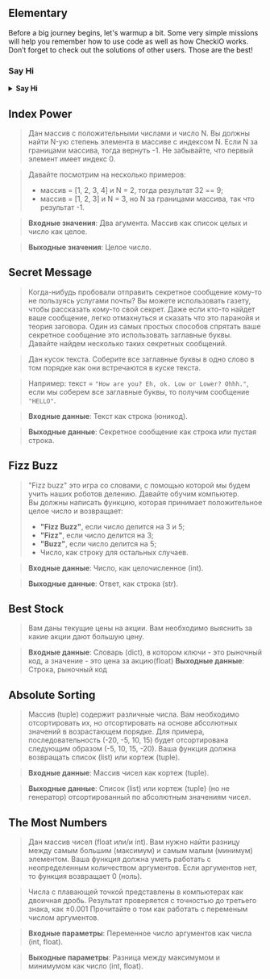 ## Elementary

Before a big journey begins, let's warmup a bit. Some very simple missions will help you remember how to use code as well as how CheckiO works. Don’t forget to check out the solutions of other users. Those are the best!

### Say Hi

<details><summary><b>Say Hi</b></summary>

В этой миссии вы должны написать функцию, которая представит человека по переданным параметрам.

**Входные данные**: Два аргумента строка(str) и положительное число(int)

**Выходные данные**: Строка(str).

</details>

## Index Power
> Дан массив с положительными числами и число N. Вы должны найти N-ую степень элемента в массиве с индексом N. Если N за границами массива, тогда вернуть -1. Не забывайте, что первый элемент имеет индекс 0.

> Давайте посмотрим на несколько примеров:
>	* массив = [1, 2, 3, 4] и N = 2, тогда результат 32 == 9;
>	* массив = [1, 2, 3] и N = 3, но N за границами массива, так что результат -1.

> **Входные значения**: Два агумента. Массив как список целых и число как целое.

> **Выходные значения**: Целое число.

## Secret Message
> Когда-нибудь пробовали отправить секретное сообщение кому-то не пользуясь услугами почты? Вы можете использовать газету, чтобы рассказать кому-то свой секрет. Даже если кто-то найдет ваше сообщение, легко отмахнуться и сказать что это паранойя и теория заговора. Один из самых простых способов спрятать ваше секретное сообщение это использовать заглавные буквы. Давайте найдем несколько таких секретных сообщений.

> Дан кусок текста. Соберите все заглавные буквы в одно слово в том порядке как они встречаются в куске текста.

> Например: текст = `"How are you? Eh, ok. Low or Lower? Ohhh."`, если мы соберем все заглавные буквы, то получим сообщение `"HELLO"`.

> **Входные данные**: Текст как строка (юникод).

> **Выходные данные**: Секретное сообщение как строка или пустая строка.

## Fizz Buzz
> "Fizz buzz" это игра со словами, с помощью которой мы будем учить наших роботов делению. Давайте обучим компьютер.  
Вы должны написать функцию, которая принимает положительное целое число и возвращает:
> * **"Fizz Buzz"**, если число делится на 3 и 5;  
> * **"Fizz"**, если число делится на 3;  
> * **"Buzz"**, если число делится на 5;  
> * Число, как строку для остальных случаев.

> **Входные данные**: Число, как целочисленное (int).

> **Выходные данные**: Ответ, как строка (str).

## Best Stock
> Вам даны текущие цены на акции. Вам необходимо выяснить за какие акции дают большую цену.

> **Входные данные**: Словарь (dict), в котором ключи - это рыночный код, а значение - это цена за акцию(float)
> **Выходные данные**: Строка, рыночный код

## Absolute Sorting
> Массив (tuple) содержит различные числа. Вам необходимо отсортировать их, но отсортировать на основе абсолютных значений в возрастающем порядке. Для примера, последовательность (-20, -5, 10, 15) будет отсортирована следующим образом (-5, 10, 15, -20). Ваша функция должна возвращать список (list) или кортеж (tuple).

> **Входные данные**: Массив чисел как кортеж (tuple).

> **Выходные данные**: Список (list) или кортеж (tuple) (но не генератор) отсортированный по абсолютным значениям чисел.

## The Most Numbers
> Дан массив чисел (float или/и int). Вам нужно найти разницу между самым большим (максимум) и самым малым (минимум) элементом. Ваша функция должна уметь работать с неопределенным количеством аргументов. Если аргументов нет, то функция возвращает 0 (ноль).

> Числа с плавающей точкой представлены в компьютерах как двоичная дробь. Результат проверяется с точностью до третьего знака, как ±0.001
Прочитайте о том как работать с переменым числом аргументов.

> **Входные параметры**: Переменное число аргументов как числа (int, float).

> **Выходные параметры**: Разница между максимумом и минимумом как число (int, float).